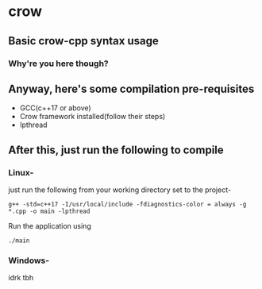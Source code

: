# crow

## Basic crow-cpp syntax usage

### Why're you here though?

## Anyway, here's some compilation pre-requisites

- GCC(c++17 or above)
- Crow framework installed(follow their steps)
- lpthread

## After this, just run the following to compile

### Linux-

just run the following from your working directory set to the project-

`g++ -std=c++17 -I/usr/local/include -fdiagnostics-color = always -g *.cpp -o main -lpthread`

Run the application using

`./main`

### Windows-

idrk tbh
